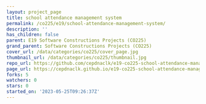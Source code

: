 ```yaml
---
layout: project_page
title: school attendance management system
permalink: /co225/e19/school-attendance-management-system/
description: ''
has_children: false
parent: E19 Software Constructions Projects (CO225)
grand_parent: Software Constructions Projects (CO225)
cover_url: /data/categories/co225/cover_page.jpg
thumbnail_url: /data/categories/co225/thumbnail.jpg
repo_url: https://github.com/cepdnaclk/e19-co225-school-attendance-management-system
page_url: https://cepdnaclk.github.io/e19-co225-school-attendance-management-system
forks: 5
watchers: 0
stars: 0
started_on: '2023-05-25T09:26:37Z'
---
```


